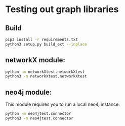 # Testing out graph libraries
## Build
```bash
pip3 install -r requirements.txt
python3 setup.py build_ext --inplace
```

## networkX module:
```bash
python -m networkXtest.networkXtest
python3 -m networkXtest.networkXtest
```


## neo4j module: 
This module requires you to run a local neo4j instance.
```bash
python -m neo4jtest.connector
python3 -m neo4jtest.connector
```